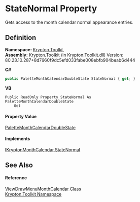 # StateNormal Property


Gets access to the month calendar normal appearance entries.



## Definition
**Namespace:** <a href="79d2eac2-21f4-54ff-7552-b20c33c30600.md">Krypton.Toolkit</a>  
**Assembly:** Krypton.Toolkit (in Krypton.Toolkit.dll) Version: 80.23.10.287+8d7660f9dc5efd033fabe008ebfb904beab6d444

**C#**
``` C#
public PaletteMonthCalendarDoubleState StateNormal { get; }
```
**VB**
``` VB
Public ReadOnly Property StateNormal As PaletteMonthCalendarDoubleState
	Get
```



#### Property Value
<a href="d12a43fc-d722-2fc5-9805-6e1484b1b4f6.md">PaletteMonthCalendarDoubleState</a>

#### Implements
<a href="a25df258-4738-52fa-c74d-8ec04a46ac56.md">IKryptonMonthCalendar.StateNormal</a>  


## See Also


#### Reference
<a href="f1bdff9a-7205-8480-b790-269da41f6524.md">ViewDrawMenuMonthCalendar Class</a>  
<a href="79d2eac2-21f4-54ff-7552-b20c33c30600.md">Krypton.Toolkit Namespace</a>  
